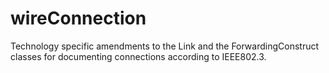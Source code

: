 # wireConnection
Technology specific amendments to the Link and the ForwardingConstruct classes for documenting connections according to IEEE802.3.
